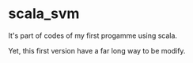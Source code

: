 # scala_svm

It's part of codes of my first progamme using scala. 

Yet, this first version have a far long way to be modify.  

